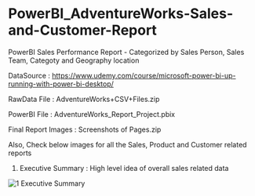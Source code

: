 # PowerBI_AdventureWorks-Sales-and-Customer-Report
PowerBI Sales Performance Report - Categorized by Sales Person, Sales Team, Categoty and Geography location

DataSource : https://www.udemy.com/course/microsoft-power-bi-up-running-with-power-bi-desktop/

RawData File : AdventureWorks+CSV+Files.zip

PowerBI File : AdventureWorks_Report_Project.pbix

Final Report Images : Screenshots of Pages.zip

Also, Check below images for all the Sales, Product and Customer related reports

1. Executive Summary : High level idea of overall sales related data


![1  Executive Summary](https://user-images.githubusercontent.com/19344819/227928092-24316998-cdb7-4d28-ad6e-b0d351322320.PNG)
